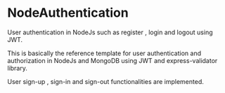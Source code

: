 # NodeAuthentication
User authentication in NodeJs such as register , login and logout using JWT.

This is basically the reference template for user authentication and authorization in NodeJs and MongoDB using JWT and express-validator library.

User sign-up , sign-in and sign-out functionalities are implemented.
